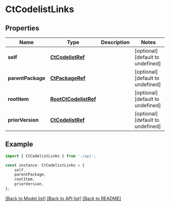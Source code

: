 # CtCodelistLinks


## Properties

Name | Type | Description | Notes
------------ | ------------- | ------------- | -------------
**self** | [**CtCodelistRef**](CtCodelistRef.md) |  | [optional] [default to undefined]
**parentPackage** | [**CtPackageRef**](CtPackageRef.md) |  | [optional] [default to undefined]
**rootItem** | [**RootCtCodelistRef**](RootCtCodelistRef.md) |  | [optional] [default to undefined]
**priorVersion** | [**CtCodelistRef**](CtCodelistRef.md) |  | [optional] [default to undefined]

## Example

```typescript
import { CtCodelistLinks } from './api';

const instance: CtCodelistLinks = {
    self,
    parentPackage,
    rootItem,
    priorVersion,
};
```

[[Back to Model list]](../README.md#documentation-for-models) [[Back to API list]](../README.md#documentation-for-api-endpoints) [[Back to README]](../README.md)
